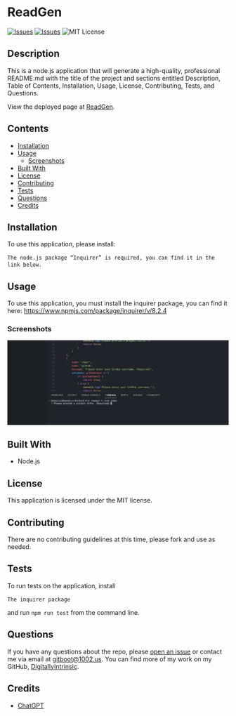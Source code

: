 # ReadGen
[![Issues](https://img.shields.io/github/issues/DigitallyIntrinsic/readgen)](https://github.com/DigitallyIntrinsic/readgen/issues) [![Issues](https://img.shields.io/github/contributors/DigitallyIntrinsic/readgen)](https://github.com/DigitallyIntrinsic/readgen/graphs/contributors) ![MIT License](https://img.shields.io/badge/license-MIT-blue)

## Description
This is a node.js application that will generate a high-quality, professional README.md with the title of the project and sections entitled Description, Table of Contents, Installation, Usage, License, Contributing, Tests, and Questions.
          
View the deployed page at [ReadGen](https://github.com/DigitallyIntrinsic/readgen).
## Contents
* [Installation](#installation)
* [Usage](#usage)
   * [Screenshots](#screenshots)
* [Built With](#built-with)
* [License](#license)
* [Contributing](#contributing)
* [Tests](#tests)
* [Questions](#questions)
* [Credits](#credits)

## Installation
To use this application, please install: 
```
The node.js package “Inquirer” is required, you can find it in the link below.
```
  
## Usage
To use this application, you must install the inquirer package, you can find it here: https://www.npmjs.com/package/inquirer/v/8.2.4  
  
### Screenshots
![This is a screenshot of the beginning of the application starting in the terminal.](/images/readgen-screenshot.png)


## Built With

* Node.js
  
## License
This application is licensed under the MIT license.
  
## Contributing
There are no contributing guidelines at this time, please fork and use as needed.
  
## Tests
To run tests on the application, install
```
The inquirer package
```
and run `npm run test` from the command line.
  
## Questions
If you have any questions about the repo, please [open an issue](https://github.com/DigitallyIntrinsic/readgen/issues) or contact me via email at gitboot@1002.us. You can find more of my work on my GitHub, [DigitallyIntrinsic](https://github.com/DigitallyIntrinsic/).
  
## Credits
* [ChatGPT](https://chat.openai.com/)

  
